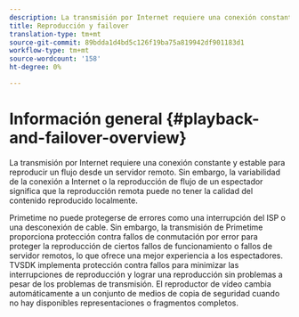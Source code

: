 ```yaml
---
description: La transmisión por Internet requiere una conexión constante y estable para reproducir un flujo desde un servidor remoto. Sin embargo, la variabilidad de la conexión a Internet o la reproducción de flujo de un espectador significa que la reproducción remota puede no tener la calidad del contenido reproducido localmente.
title: Reproducción y failover
translation-type: tm+mt
source-git-commit: 89bdda1d4bd5c126f19ba75a819942df901183d1
workflow-type: tm+mt
source-wordcount: '158'
ht-degree: 0%

---
```



# Información general {#playback-and-failover-overview}

La transmisión por Internet requiere una conexión constante y estable para reproducir un flujo desde un servidor remoto. Sin embargo, la variabilidad de la conexión a Internet o la reproducción de flujo de un espectador significa que la reproducción remota puede no tener la calidad del contenido reproducido localmente.

Primetime no puede protegerse de errores como una interrupción del ISP o una desconexión de cable. Sin embargo, la transmisión de Primetime proporciona protección contra fallos de conmutación por error para proteger la reproducción de ciertos fallos de funcionamiento o fallos de servidor remotos, lo que ofrece una mejor experiencia a los espectadores. TVSDK implementa protección contra fallos para minimizar las interrupciones de reproducción y lograr una reproducción sin problemas a pesar de los problemas de transmisión. El reproductor de vídeo cambia automáticamente a un conjunto de medios de copia de seguridad cuando no hay disponibles representaciones o fragmentos completos.
